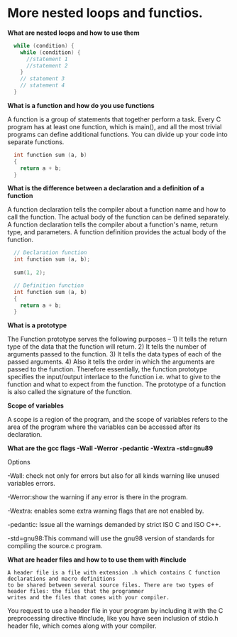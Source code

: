 # More nested loops and functios.

**What are nested loops and how to use them**
``` C
  while (condition) {
    while (condition) {
      //statement 1
      //statement 2
    }
    // statement 3 
    // statement 4
  }
```
**What is a function and how do you use functions**

  A function is a group of statements that together perform a task.
  Every C program has at least one function, which is main(),
  and all the most trivial programs can define additional functions.
  You can divide up your code into separate functions.
  ``` C
    int function sum (a, b)
    {
      return a + b;
    }
  ```
**What is the difference between a declaration and a definition of a function**

  A function declaration tells the compiler about a function name and how to call the function.
  The actual body of the function can be defined separately.
  A function declaration tells the compiler about a function's name, return type, and parameters.
  A function definition provides the actual body of the function.
  ``` C
    // Declaration function
    int function sum (a, b);
    
    sum(1, 2);
  
    // Definition function
    int function sum (a, b)
    {
      return a + b;
    }
  ```
**What is a prototype**

  The Function prototype serves the following purposes – 
    1) It tells the return type of the data that the function will return. 
    2) It tells the number of arguments passed to the function. 
    3) It tells the data types of each of the passed arguments. 
    4) Also it tells the order in which the arguments are passed to the function.
    Therefore essentially, the function prototype specifies the input/output interlace to the function 
    i.e. what to give to the function and what to expect from the function.
    The prototype of a function is also called the signature of the function.
    
**Scope of variables**

  A scope is a region of the program, and the scope of variables refers to the area of
  the program where the variables can be accessed after its declaration.
  
**What are the gcc flags -Wall -Werror -pedantic -Wextra -std=gnu89**

  Options

  -Wall: check not only for errors but also for all kinds warning like unused variables errors.

  -Werror:show the warning if any error is there in the program.

  -Wextra: enables some extra warning flags that are not enabled by.

  -pedantic: Issue all the warnings demanded by strict ISO C and ISO C++.

  -std=gnu98:This command will use the gnu98 version of standards for compiling the source.c program.
  
  **What are header files and how to to use them with #include**
  
    A header file is a file with extension .h which contains C function declarations and macro definitions
    to be shared between several source files. There are two types of header files: the files that the programmer
    writes and the files that comes with your compiler.

  You request to use a header file in your program by including it with the C preprocessing directive #include,
  like you have seen inclusion of stdio.h header file, which comes along with your compiler.
